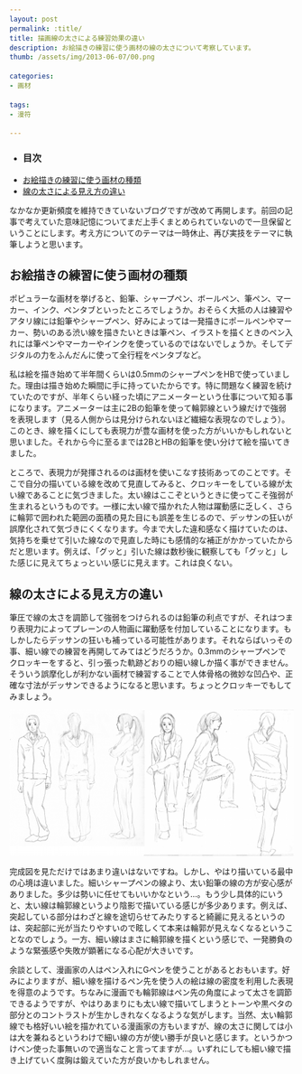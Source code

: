 ```yaml
---
layout: post
permalink: :title/
title: 描画線の太さによる練習効果の違い
description: お絵描きの練習に使う画材の線の太さについて考察しています。
thumb: /assets/img/2013-06-07/00.png

categories:
- 画材

tags:
- 漫符

---
```


- ### 目次
- [お絵描きの練習に使う画材の種類](#お絵描きの練習に使う画材の種類)
- [線の太さによる見え方の違い](#線の太さによる見え方の違い)

なかなか更新頻度を維持できていないブログですが改めて再開します。前回の記事で考えていた意味記憶についてまだ上手くまとめられていないので一旦保留ということにします。考え方についてのテーマは一時休止、再び実技をテーマに執筆しようと思います。

## お絵描きの練習に使う画材の種類

ポピュラーな画材を挙げると、鉛筆、シャープペン、ボールペン、筆ペン、マーカー、インク、ペンタブといったところでしょうか。おそらく大抵の人は練習やアタリ線には鉛筆やシャープペン、好みによっては一発描きにポールペンやマーカー、勢いのある渋い線を描きたいときは筆ペン、イラストを描くときのペン入れには筆ペンやマーカーやインクを使っているのではないでしょうか。そしてデジタルの力をふんだんに使って全行程をペンタブなど。

私は絵を描き始めて半年間くらいは0.5mmのシャープペンをHBで使っていました。理由は描き始めた瞬間に手に持っていたからです。特に問題なく練習を続けていたのですが、半年くらい経った頃にアニメーターという仕事について知る事になります。アニメーターは主に2Bの鉛筆を使って輪郭線という線だけで強弱を表現します（見る人側からは見分けられないほど繊細な表現なのでしょう）。このとき、線を描くにしても表現力が豊な画材を使った方がいいかもしれないと思いました。それから今に至るまでは2BとHBの鉛筆を使い分けて絵を描いてきました。

ところで、表現力が発揮されるのは画材を使いこなす技術あってのことです。そこで自分の描いている線を改めて見直してみると、クロッキーをしている線が太い線であることに気づきました。太い線はここぞというときに使ってこそ強弱が生まれるというものです。一様に太い線で描かれた人物は躍動感に乏しく、さらに輪郭で囲われた範囲の面積の見た目にも誤差を生じるので、デッサンの狂いが誤摩化されて気づきにくくなります。今まで大した違和感なく描けていたのは、気持ちを乗せて引いた線なので見直した時にも感情的な補正がかかっていたからだと思います。例えば、「グッと」引いた線は数秒後に観察しても「グッと」した感じに見えてちょっといい感じに見えます。これは良くない。

## 線の太さによる見え方の違い

筆圧で線の太さを調節して強弱をつけられるのは鉛筆の利点ですが、それはつまり表現力によってプレーンの人物画に躍動感を付加していることになります。もしかしたらデッサンの狂いも補っている可能性があります。それならばいっその事、細い線での練習を再開してみてはどうだろうか。0.3mmのシャープペンでクロッキーをすると、引っ張った軌跡どおりの細い線しか描く事ができません。そういう誤摩化しが利かない画材で練習することで人体骨格の微妙な凹凸や、正確な寸法がデッサンできるようになると思います。ちょっとクロッキーでもしてみましょう。

![シャープペンと鉛筆で行ったクロッキー](/assets/img/2013-06-07/01.png)

完成図を見ただけではあまり違いはないですね。しかし、やはり描いている最中の心境は違いました。細いシャープペンの線より、太い鉛筆の線の方が安心感がありました。多少は勢いに任せてもいいかなという...。もう少し具体的にいうと、太い線は輪郭線というより陰影で描いている感じが多少あります。例えば、突起している部分はわざと線を途切らせてみたりすると綺麗に見えるというのは、突起部に光が当たりやすいので眩しくて本来は輪郭が見えなくなるということなのでしょう。一方、細い線はまさに輪郭線を描くという感じで、一発勝負のような緊張感や失敗が顕著になる心配が大きいです。

余談として、漫画家の人はペン入れにGペンを使うことがあるとおもいます。好みによりますが、細い線を描けるペン先を使う人の絵は線の密度を利用した表現を得意のようです。ちなみに漫画でも輪郭線はペン先の角度によって太さを調節できるようですが、やはりあまりにも太い線で描いてしまうとトーンや黒ベタの部分とのコントラストが生かしきれなくなるような気がします。当然、太い輪郭線でも格好いい絵を描かれている漫画家の方もいますが、線の太さに関しては小は大を兼ねるというわけで細い線の方が使い勝手が良いと感じます。というかつけペン使った事無いので適当なこと言ってますが...。いずれにしても細い線で描き上げていく度胸は鍛えていた方が良いかもしれません。
